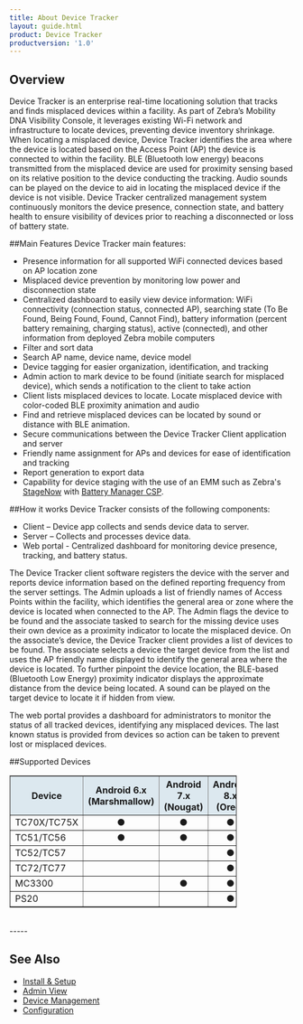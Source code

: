 ```yaml
---
title: About Device Tracker
layout: guide.html
product: Device Tracker
productversion: '1.0'
---
```


## Overview

Device Tracker is an enterprise real-time locationing solution that tracks and finds misplaced devices within a facility. As part of Zebra’s Mobility DNA Visibility Console, it leverages existing Wi-Fi network and infrastructure to locate devices, preventing device inventory shrinkage. When locating a misplaced device, Device Tracker identifies the area where the device is located based on the Access Point (AP) the device is connected to within the facility. BLE (Bluetooth low energy) beacons transmitted from the misplaced device are used for proximity sensing based on its relative position to the device conducting the tracking. Audio sounds can be played on the device to aid in locating the misplaced device if the device is not visible. Device Tracker centralized management system continuously monitors the device presence, connection state, and battery health to ensure visibility of devices prior to reaching a disconnected or loss of battery state.

##Main Features
Device Tracker main features:
*	Presence information for all supported WiFi connected devices based on AP location zone
*	Misplaced device prevention by monitoring low power and disconnection state
*	Centralized dashboard to easily view device information: WiFi connectivity (connection status, connected AP), searching state (To Be Found, Being Found, Found, Cannot Find), battery information (percent battery remaining, charging status), active (connected), and other information from deployed Zebra mobile computers
 * Filter and sort data
 * Search AP name, device name, device model
 * Device tagging for easier organization, identification, and tracking
 * Admin action to mark device to be found (initiate search for misplaced device), which sends a notification to the client to take action
*	Client lists misplaced devices to locate. Locate misplaced device with color-coded BLE proximity animation and audio 
*	Find and retrieve misplaced devices can be located by sound or distance with BLE animation. 
*	Secure communications between the Device Tracker Client application and server
*	Friendly name assignment for APs and devices for ease of identification and tracking
*	Report generation to export data 
* Capability for device staging with the use of an EMM such as Zebra's [StageNow](/stagenow/latest/about) with [Battery Manager CSP](/mx/batterymgr).

##How it works
Device Tracker consists of the following components:
*	Client – Device app collects and sends device data to server.
*	Server – Collects and processes device data. 
*	Web portal - Centralized dashboard for monitoring device presence, tracking, and battery status.

The Device Tracker client software registers the device with the server and reports device information based on the defined reporting frequency from the server settings. The Admin uploads a list of friendly names of Access Points within the facility, which identifies the general area or zone where the device is located when connected to the AP. The Admin flags the device to be found and the associate tasked to search for the missing device uses their own device as a proximity indicator to locate the misplaced device. On the associate’s device, the Device Tracker client provides a list of devices to be found.  The associate selects a device the target device from the list and uses the AP friendly name displayed to identify the general area where the device is located. To further pinpoint the device location, the BLE-based (Bluetooth Low Energy) proximity indicator displays the approximate distance from the device being located. A sound can be played on the target device to locate it if hidden from view.

The web portal provides a dashboard for administrators to monitor the status of all tracked devices, identifying any misplaced devices. The last known status is provided from devices so action can be taken to prevent lost or misplaced devices.


##Supported Devices

  <table class="facelift" align="center" style="width:80%" border="1" padding="5px">
    <tr bgcolor="#dce8ef">
      <th>Device</th>
      <th style="text-align:center">Android 6.x <br>(Marshmallow)</th>
      <th style="text-align:center">Android 7.x <br>(Nougat)</th>
      <th style="text-align:center">Android 8.x <br>(Oreo)</th>
    </tr>
    <tr>
      <td>TC70X/TC75X</td>
      <td style="text-align:center">&#x25cf;</td>
      <td style="text-align:center">&#x25cf;</td>
      <td style="text-align:center">&#x25cf;</td>
    </tr>
    <tr>
      <td>TC51/TC56 </td>
      <td style="text-align:center">&#x25cf;</td>
      <td style="text-align:center">&#x25cf;</td>
      <td style="text-align:center">&#x25cf;</td>
    </tr>
    <tr>
      <td>TC52/TC57</td>
      <td></td>
      <td></td>
      <td style="text-align:center">&#x25cf;</td>
    </tr>
    <tr>
      <td>TC72/TC77</td>
      <td></td>
      <td></td>
      <td style="text-align:center">&#x25cf;</td>
    </tr>
    <tr>
      <td>MC3300 </td>
      <td></td>
      <td style="text-align:center">&#x25cf;</td>
      <td style="text-align:center">&#x25cf;</td>
    </tr>
    <tr>
      <td>PS20</td>
      <td></td>
      <td></td>
      <td style="text-align:center">&#x25cf;</td>
    </tr>
  </table>
  
<br>
-----

## See Also

* [Install & Setup](../setup)
* [Admin View](../admin)
* [Device Management](../mgmt)
* [Configuration](../config)

